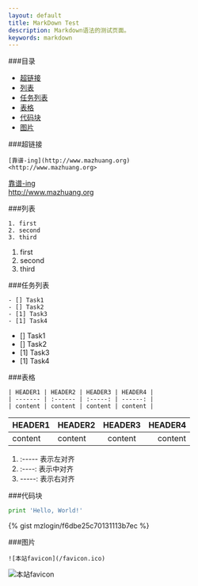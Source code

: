 ```yaml
---
layout: default
title: MarkDown Test
description: Markdown语法的测试页面。
keywords: markdown
---
```


###目录
* [超链接](#超链接)  
* [列表](#列表)  
* [任务列表](#任务列表)
* [表格](#表格)  
* [代码块](#代码块)
* [图片](#图片)

###超链接
```
[靠谱-ing](http://www.mazhuang.org)
<http://www.mazhuang.org>
```
[靠谱-ing](http://www.mazhuang.org)  
<http://www.mazhuang.org>

###列表
```
1. first
2. second
3. third
```
1. first  
2. second  
3. third  

###任务列表
```
- [] Task1
- [] Task2
- [1] Task3
- [1] Task4
```
- [] Task1  
- [] Task2  
- [1] Task3  
- [1] Task4  


###表格
```
| HEADER1 | HEADER2 | HEADER3 | HEADER4 |
| ------- | :------ | :-----: | ------: |
| content | content | content | content |

```
| HEADER1 | HEADER2 | HEADER3 | HEADER4 |
| ------- | :------ | :-----: | ------: |
| content | content | content | content |

1. :----- 表示左对齐
2. :----: 表示中对齐
3. -----: 表示右对齐

###代码块

```python
print 'Hello, World!'
```

{% gist mzlogin/f6dbe25c70131113b7ec %}

###图片
```
![本站favicon](/favicon.ico)
```

![本站favicon](/favicon.ico)
